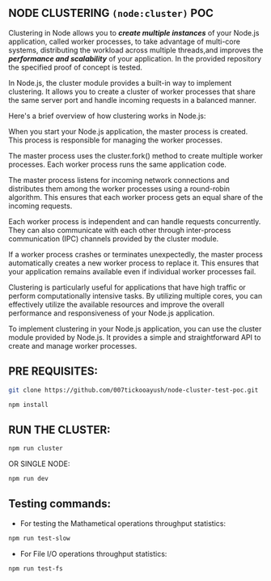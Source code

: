 ## NODE CLUSTERING `(node:cluster)` POC

Clustering in Node allows you to ***create multiple instances*** of your Node.js application, called worker processes, to take advantage of multi-core systems, distributing the workload across multiple threads,and improves the ***performance and scalability*** of your application. In the provided repository the specified proof of concept is tested.

In Node.js, the cluster module provides a built-in way to implement clustering. It allows you to create a cluster of worker processes that share the same server port and handle incoming requests in a balanced manner.

Here's a brief overview of how clustering works in Node.js:

When you start your Node.js application, the master process is created. This process is responsible for managing the worker processes.

The master process uses the cluster.fork() method to create multiple worker processes. Each worker process runs the same application code.

The master process listens for incoming network connections and distributes them among the worker processes using a round-robin algorithm. This ensures that each worker process gets an equal share of the incoming requests.

Each worker process is independent and can handle requests concurrently. They can also communicate with each other through inter-process communication (IPC) channels provided by the cluster module.

If a worker process crashes or terminates unexpectedly, the master process automatically creates a new worker process to replace it. This ensures that your application remains available even if individual worker processes fail.

Clustering is particularly useful for applications that have high traffic or perform computationally intensive tasks. By utilizing multiple cores, you can effectively utilize the available resources and improve the overall performance and responsiveness of your Node.js application.

To implement clustering in your Node.js application, you can use the cluster module provided by Node.js. It provides a simple and straightforward API to create and manage worker processes.

## PRE REQUISITES:

```bash
git clone https://github.com/007tickooayush/node-cluster-test-poc.git
```
```bash
npm install
```



## RUN THE CLUSTER:
```bash
npm run cluster
```
OR SINGLE NODE:
```bash
npm run dev
```

## Testing commands:

- For testing the Mathametical operations throughput statistics:
```bash 
npm run test-slow
```

- For File I/O operations throughput statistics:
```bash
npm run test-fs
```